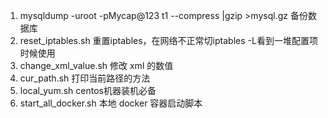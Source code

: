 1. mysqldump -uroot -pMycap@123 t1 --compress |gzip >mysql.gz 备份数据库
2. reset_iptables.sh 重置iptables，在网络不正常切iptables -L看到一堆配置项时候使用
3. change_xml_value.sh 修改 xml 的数值
4. cur_path.sh 打印当前路径的方法
5. local_yum.sh centos机器装机必备
6. start_all_docker.sh 本地 docker 容器启动脚本
